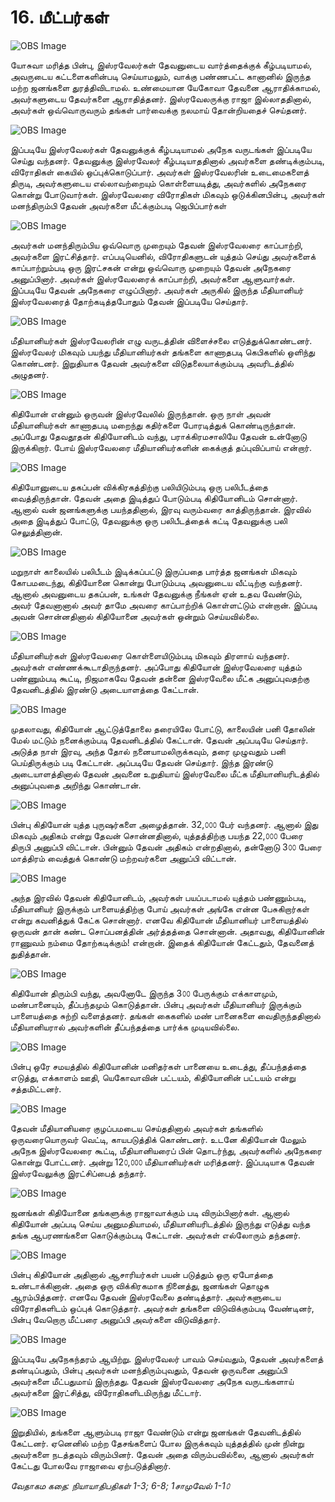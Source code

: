 # 16. மீட்பர்கள்

![OBS Image](https://cdn.door43.org/obs/jpg/360px/obs-en-16-01.jpg)

யோசுவா மரித்த பின்பு, இஸ்ரவேலர்கள் தேவனுடைய வார்த்தைக்குக் கீழ்படியாமல், அவருடைய கட்டளைகளின்படி செய்யாமலும், வாக்கு பண்ணபட்ட கானானில் இருந்த மற்ற ஜனங்களை துரத்திவிடாமல். உண்மையான யேகோவா தேவனை ஆராதிக்காமல், அவர்களுடைய தேவர்களை ஆராதித்தனர். இஸ்ரவேலருக்கு ராஜா இல்லாததினால், அவர்கள் ஒவ்வொருவரும் தங்கள் பார்வைக்கு நலமாய் தோன்றியதைச் செய்தனர்.

![OBS Image](https://cdn.door43.org/obs/jpg/360px/obs-en-16-02.jpg)

இப்படியே இஸ்ரவேலர்கள் தேவனுக்குக் கீழ்படியாமல் அநேக வருடங்கள் இப்படியே செய்து வந்தனர். தேவனுக்கு இஸ்ரவேலர் கீழ்படியாததினால் அவர்களை தண்டிக்கும்படி, விரோதிகள் கையில் ஒப்புக்கொடுப்பார். அவர்கள் இஸ்ரவேலரின் உடைமைகளைத் திருடி, அவர்களுடைய எல்லாவற்றையும் கொள்ளையடித்து, அவர்களில் அநேகரை கொன்று போடுவார்கள். இஸ்ரவேலரை விரோதிகள் மிகவும் ஒடுக்கினபின்பு, அவர்கள் மனந்திரும்பி தேவன் அவர்களை மீட்க்கும்படி ஜெபிப்பார்கள்

![OBS Image](https://cdn.door43.org/obs/jpg/360px/obs-en-16-03.jpg)

அவர்கள் மனந்திரும்பிய ஒவ்வொரு முறையும் தேவன் இஸ்ரவேலரை காப்பாற்றி, அவர்களை இரட்சித்தார். எப்படியெனில், விரோதிகளுடன் யுத்தம் செய்து அவர்களைக் காப்பாற்றும்படி ஒரு இரட்சகன் என்று ஒவ்வொரு முறையும் தேவன் அநேகரை அனுப்பினார். அவர்கள் இஸ்ரவேலரைக் காப்பாற்றி, அவர்களை ஆளுவார்கள். இப்படியே தேவன் அநேகரை எழுப்பினார். அவர்கள் அருகில் இருந்த மீதியானியர் இஸ்ரவேலரைத் தோற்கடித்தபோதும் தேவன் இப்படியே செய்தார்.

![OBS Image](https://cdn.door43.org/obs/jpg/360px/obs-en-16-04.jpg)

மீதியானியர்கள் இஸ்ரவேலரின் எழு வருடத்தின் விளைச்சலை எடுத்துக்கொண்டனர். இஸ்ரவேலர் மிகவும் பயந்து மீதியானியர்கள் தங்களை காணாதபடி கெபிகளில் ஒளிந்து கொண்டனர். இறுதியாக தேவன் அவர்களை விடுதலையாக்கும்படி அவரிடத்தில் அழுதனர்.

![OBS Image](https://cdn.door43.org/obs/jpg/360px/obs-en-16-05.jpg)

கிதியோன் என்னும் ஒருவன் இஸ்ரவேலில் இருந்தான். ஒரு நாள் அவன் மீதியானியர்கள் காணாதபடி மறைந்து கதிர்களை போரடித்துக் கொண்டிருந்தான். அப்போது தேவதூதன் கிதியோனிடம் வந்து, பராக்கிரமசாலியே தேவன் உன்னோடு இருக்கிறார். போய் இஸ்ரவேலரை மீதியானியர்களின் கைக்குத் தப்புவிப்பாய் என்றார்.

![OBS Image](https://cdn.door43.org/obs/jpg/360px/obs-en-16-06.jpg)

கிதியோனுடைய தகப்பன் விக்கிரகத்திற்கு பலியிடும்படி ஒரு பலிபீடத்தை வைத்திருந்தான். தேவன் அதை இடித்துப் போடும்படி கிதியோனிடம் சொன்னார். ஆனால் வன் ஜனங்களுக்கு பயந்ததினால், இரவு வரும்வரை காத்திருந்தான். இரவில் அதை இடித்துப் போட்டு, தேவனுக்கு ஒரு பலிபீடத்தைக் கட்டி தேவனுக்கு பலி செலுத்தினான். 

![OBS Image](https://cdn.door43.org/obs/jpg/360px/obs-en-16-07.jpg)

மறுநாள் காலையில் பலிபீடம் இடிக்கப்பட்டு இருப்பதை பார்த்த ஜனங்கள் மிகவும் கோபமடைந்து, கிதியோனை கொன்று போடும்படி அவனுடைய வீட்டிற்கு வந்தனர். ஆனால் அவனுடைய தகப்பன், உங்கள் தேவனுக்கு நீங்கள் ஏன் உதவ வேண்டும், அவர் தேவனானால் அவர் தாமே அவரை காப்பாற்றிக் கொள்ளட்டும் என்றான். இப்படி அவன் சொன்னதினால் கிதியோனை அவர்கள் ஒன்றும் செய்யவில்லை.

![OBS Image](https://cdn.door43.org/obs/jpg/360px/obs-en-16-08.jpg)

மீதியானியர்கள் இஸ்ரவேலரை கொள்ளையிடும்படி மிகவும் திரளாய் வந்தனர். அவர்கள் எண்ணக்கூடாதிருந்தனர். அப்போது கிதியோன் இஸ்ரவேலரை யுத்தம் பண்ணும்படி கூட்டி, நிஜமாகவே தேவன் தன்னை இஸ்ரவேலை மீட்க அனுப்புவதற்கு தேவனிடத்தில் இரண்டு அடையாளத்தை கேட்டான்.

![OBS Image](https://cdn.door43.org/obs/jpg/360px/obs-en-16-09.jpg)

முதலாவது, கிதியோன் ஆட்டுத்தோலை தரையிலே போட்டு, காலையின் பனி தோலின் மேல் மட்டும் நனைக்கும்படி தேவனிடத்தில் கேட்டான். தேவன் அப்படியே செய்தார். அடுத்த நாள் இரவு, அந்த தோல் நனையாமலிருக்கவும், தரை முழுவதும் பனி பெய்திருக்கும் படி கேட்டான். அப்படியே தேவன் செய்தார். இந்த இரண்டு அடையாளத்தினால் தேவன் அவனை உறுதியாய் இஸ்ரவேலை மீட்க மீதியானியரிடத்தில் அனுப்புவதை அறிந்து கொண்டான்.

![OBS Image](https://cdn.door43.org/obs/jpg/360px/obs-en-16-10.jpg)

பின்பு கிதியோன் யுத்த புருஷர்களை அழைத்தான். 32,௦௦௦ பேர் வந்தனர். ஆனால் இது மிகவும் அதிகம் என்று தேவன் சொன்னதினால், யுத்தத்திற்கு பயந்த 22,௦௦௦ பேரை திருபி அனுப்பி விட்டான். பின்னும் தேவன் அதிகம் என்றதினால், தன்னோடு 3௦௦ பேரை மாத்திரம் வைத்துக் கொண்டு மற்றவர்களை அனுப்பி விட்டான்.  

![OBS Image](https://cdn.door43.org/obs/jpg/360px/obs-en-16-11.jpg)

அந்த இரவில் தேவன் கிதியோனிடம், அவர்கள் பயப்படாமல் யுத்தம் பண்ணும்படி, மீதியானியர் இருக்கும் பாளையத்திற்கு போய் அவர்கள் அங்கே என்ன பேசுகிறார்கள் என்று கவனித்துக் கேட்க சொன்னார். எனவே கிதியோன் மீதியானியர் பாளையத்தில் ஒருவன் தான் கண்ட சொப்பனத்தின் அர்த்தத்தை சொன்னான். அதாவது, கிதியோனின் ராணுவம் நம்மை தோற்கடிக்கும்! என்றான். இதைக் கிதியோன் கேட்டதும், தேவனைத் துதித்தான்.

![OBS Image](https://cdn.door43.org/obs/jpg/360px/obs-en-16-12.jpg)

கிதியோன் திரும்பி வந்து, அவனோடே இருந்த 3௦௦ பேருக்கும் எக்காளமும், மண்பானையும், தீப்பந்தமும் கொடுத்தான். பின்பு அவர்கள் மீதியானியர் இருக்கும் பாளையத்தை சுற்றி வளைத்தனர். தங்கள் கைகளில் மண் பானைகளை வைதிருந்ததினால் மீதியானியரால் அவர்களின்  தீப்பந்தத்தை பார்க்க முடியவில்லை.

![OBS Image](https://cdn.door43.org/obs/jpg/360px/obs-en-16-13.jpg)

பின்பு ஒரே சமயத்தில் கிதியோனின் மனிதர்கள் பானையை உடைத்து, தீப்பந்தத்தை எடுத்து, எக்காளம் ஊதி, யெகோவாவின் பட்டயம், கிதியோனின் பட்டயம் என்று சத்தமிட்டனர்.

![OBS Image](https://cdn.door43.org/obs/jpg/360px/obs-en-16-14.jpg)

தேவன் மீதியானியரை குழப்பமடைய செய்ததினால் அவர்கள் தங்களில் ஒருவரையொருவர் வெட்டி, காயபடுத்திக் கொண்டனர். உடனே கிதியோன் மேலும் அநேக இஸ்ரவேலரை கூட்டி, மீதியானியரைப் பின் தொடர்ந்து, அவர்களில் அநேகரை கொன்று போட்டனர். அன்று 12௦,௦௦௦ மீதியானியர்கள் மரித்தனர். இப்படியாக தேவன் இஸ்ரவேலுக்கு இரட்சிப்பைத் தந்தார்.

![OBS Image](https://cdn.door43.org/obs/jpg/360px/obs-en-16-15.jpg)

ஜனங்கள் கிதியோனை தங்களுக்கு ராஜாவாக்கும் படி விரும்பினார்கள். ஆனால் கிதியோன் அப்படி செய்ய அனுமதியாமல், மீதியானியரிடத்தில் இருந்து எடுத்து வந்த தங்க ஆபரணங்களை கொடுக்கும்படி கேட்டான். அவர்கள் எல்லோரும் தந்தனர்.

![OBS Image](https://cdn.door43.org/obs/jpg/360px/obs-en-16-16.jpg)

பின்பு கிதியோன் அதினால் ஆசாரியர்கள் பயன் படுத்தும் ஒரு ஏபோத்தை உண்டாக்கினான். அதை ஒரு விக்கிரகமாக நினைத்து, ஜனங்கள் தொழுக ஆரம்பித்தனர். எனவே தேவன் இஸ்ரவேலை தண்டித்தார். அவர்களுடைய விரோதிகளிடம் ஒப்புக் கொடுத்தார். அவர்கள் தங்களை விடுவிக்கும்படி வேண்டினர், பின்பு வேறொரு மீட்பரை அனுப்பி அவர்களை விடுவித்தார்.

![OBS Image](https://cdn.door43.org/obs/jpg/360px/obs-en-16-17.jpg)

இப்படியே அநேகந்தரம் ஆயிற்று. இஸ்ரவேலர் பாவம் செய்வதும், தேவன் அவர்களைத் தண்டிப்பதும், பின்பு அவர்கள் மனந்திரும்புவதும், தேவன் ஒருவனை அனுப்பி அவர்களை மீட்பதுமாய் இருந்தது. தேவன் இஸ்ரவேலரை அநேக வருடங்களாய் அவர்களை இரட்சித்து, விரோதிகளிடமிருந்து மீட்டார்.

![OBS Image](https://cdn.door43.org/obs/jpg/360px/obs-en-16-18.jpg)

இறுதியில், தங்களை ஆளும்படி ராஜா வேண்டும் என்று ஜனங்கள் தேவனிடத்தில் கேட்டனர். ஏனெனில் மற்ற தேசங்களைப் போல இருக்கவும் யுத்தத்தில் முன் நின்று அவர்களை நடத்தவும் விரும்பினர். தேவன் அதை விரும்பவில்லை, ஆனால் அவர்கள் கேட்டது போலவே ராஜாவை ஏற்படுத்தினார்.

_வேதாகம கதை: நியாயாதிபதிகள் 1-3; 6-8; 1சாமுவேல் 1-1௦_

